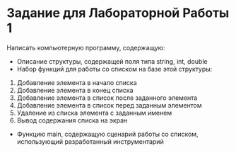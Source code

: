 # Задание для Лабораторной Работы 1

Написать компьютерную программу, содержащую:
- Описание структуры, содержащей поля типа string, int, double
- Набор функций для работы со списком на базе этой структуры:
1. Добавление элемента в начало списка
2. Добавление элемента в конец списка
3. Добавление элемента в список после заданного элемента
4. Добавление элемента в список перед заданным элементом
5. Удаление из списка элемента с заданным именем
6. Вывод содержания списка на экран
- Функцию main, содержащую сценарий работы со списком, использующий разработанный инструментарий